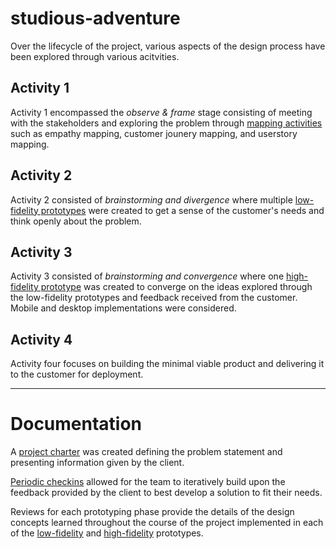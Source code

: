 # studious-adventure
Over the lifecycle of the project, various aspects of the design process have been explored through various acitvities.

## Activity 1
Activity 1 encompassed the *observe & frame* stage consisting of meeting with the stakeholders and exploring the problem through [mapping activities](Mapping%20Activities/) such as empathy mapping, customer jounery mapping, and userstory mapping.

## Activity 2
Activity 2 consisted of *brainstorming and divergence* where multiple [low-fidelity prototypes](Prototypeing/Low%20Fidelity%20Prototypes/) were created to get a sense of the customer's needs and think openly about the problem.

## Activity 3
Activity 3 consisted of *brainstorming and convergence* where one [high-fidelity prototype](Prototyping/High%20Fidelity%20Prototype/) was created to converge on the ideas explored through the low-fidelity prototypes and feedback received from the customer. Mobile and desktop implementations were considered.

## Activity 4
Activity four focuses on building the minimal viable product and delivering it to the customer for deployment.

---

# Documentation

A [project charter](Documentation/ProjectCharter.md) was created defining the problem statement and presenting information given by the client.

[Periodic checkins](Documentation/Client-checkin-summary-notes.md) allowed for the team to iteratively build upon the feedback provided by the client to best develop a solution to fit their needs.

Reviews for each prototyping phase provide the details of the design concepts learned throughout the course of the project implemented in each of the [low-fidelity](Prototyping/Low%20Fidelity%20Prototypes/Lofi-prototype-review.md) and [high-fidelity](Prototyping/High%20Fidelity%20Prototype/Hifi-prototype-review.md) prototypes.
